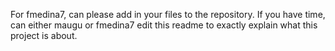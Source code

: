 For fmedina7, can please add in your files to the repository. 
If you have time, can either maugu or fmedina7 edit this readme to exactly explain what this project is about. 
